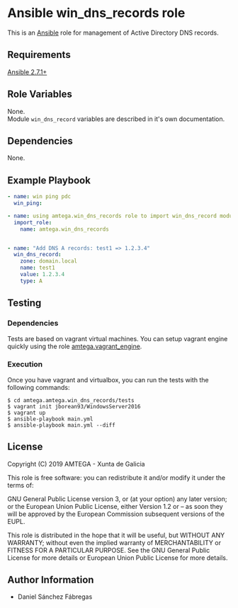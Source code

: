 # Ansible win_dns_records role

This is an [Ansible](http://www.ansible.com) role for management of Active Directory DNS records.

## Requirements

[Ansible 2.7.1+](http://docs.ansible.com/ansible/latest/intro_installation.html)

## Role Variables

None.  
Module `win_dns_record` variables are described in it's own documentation.

## Dependencies

None.

## Example Playbook

```yml
- name: win ping pdc
  win_ping:

- name: using amtega.win_dns_records role to import win_dns_record module
  import_role:
    name: amtega.win_dns_records


- name: "Add DNS A records: test1 => 1.2.3.4"
  win_dns_record:
    zone: domain.local
    name: test1
    value: 1.2.3.4
    type: A
```

## Testing

### Dependencies

Tests are based on vagrant virtual machines. You can setup vagrant engine
quickly using the role [amtega.vagrant_engine](https://galaxy.ansible.com/amtega/vagrant_engine).

### Execution

Once you have vagrant and virtualbox, you can run the tests with the following
commands:

```shell
$ cd amtega.amtega.win_dns_records/tests
$ vagrant init jborean93/WindowsServer2016
$ vagrant up
$ ansible-playbook main.yml
$ ansible-playbook main.yml --diff
```

## License

Copyright (C) 2019 AMTEGA - Xunta de Galicia

This role is free software: you can redistribute it and/or modify it under the terms of:

GNU General Public License version 3, or (at your option) any later version; or the European Union Public License, either Version 1.2 or – as soon they will be approved by the European Commission ­subsequent versions of the EUPL.

This role is distributed in the hope that it will be useful, but WITHOUT ANY WARRANTY; without even the implied warranty of MERCHANTABILITY or FITNESS FOR A PARTICULAR PURPOSE.  See the GNU General Public License for more details or European Union Public License for more details.

## Author Information

- Daniel Sánchez Fábregas
